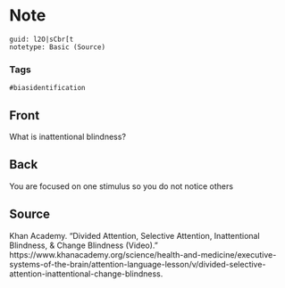 # Note
```
guid: l2O|sCbr[t
notetype: Basic (Source)
```

### Tags
```
#biasidentification
```

## Front
What is inattentional blindness?

## Back
You are focused on one stimulus so you do not notice others

## Source
<div> <div>Khan Academy. “Divided Attention, Selective Attention, Inattentional Blindness, & Change Blindness (Video).”  https://www.khanacademy.org/science/health-and-medicine/executive-systems-of-the-brain/attention-language-lesson/v/divided-selective-attention-inattentional-change-blindness.</div></div>
